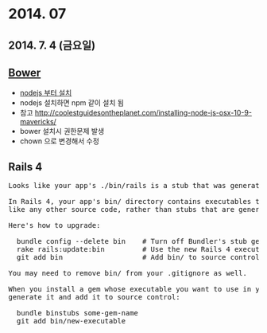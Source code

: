 # 2014. 07

## 2014. 7. 4 (금요일)

[Bower](https://github.com/bower/bower)
-----
* [nodejs 부터 설치](http://nodejs.org/download/)
 * nodejs 설치하면 npm 같이 설치 됨
 * 참고 http://coolestguidesontheplanet.com/installing-node-js-osx-10-9-mavericks/
* bower 설치시 권한문제 발생
 * chown 으로 변경해서 수정

## Rails 4

<pre>
Looks like your app's ./bin/rails is a stub that was generated by Bundler.

In Rails 4, your app's bin/ directory contains executables that are versioned
like any other source code, rather than stubs that are generated on demand.

Here's how to upgrade:

  bundle config --delete bin    # Turn off Bundler's stub generator
  rake rails:update:bin         # Use the new Rails 4 executables
  git add bin                   # Add bin/ to source control

You may need to remove bin/ from your .gitignore as well.

When you install a gem whose executable you want to use in your app,
generate it and add it to source control:

  bundle binstubs some-gem-name
  git add bin/new-executable
</pre>
